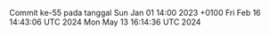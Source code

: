 Commit ke-55 pada tanggal Sun Jan 01 14:00 2023 +0100
Fri Feb 16 14:43:06 UTC 2024
Mon May 13 16:14:36 UTC 2024
